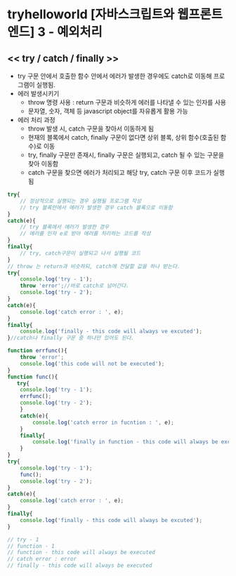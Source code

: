 tryhelloworld [자바스크립트와 웹프론트엔드] 3 - 예외처리
========

## << try / catch / finally >>
- try 구문 안에서 호출한 함수 안에서 에러가 발생한 경우에도 catch로 이동해 프로그램이 실행됨.
- 에러 발생시키기
    - throw 명령 사용 : return 구문과 비슷하게 에러를 나타낼 수 있는 인자를 사용
    - 문자열, 숫자, 객체 등 javascript object를 자유롭게 활용 가능
- 에러 처리 과정
    - throw 발생 시, catch 구문을 찾아서 이동하게 됨
    - 현재의 블록에서 catch, finally 구문이 없다면 상위 블록, 상위 함수(호출된 함수)로 이동
    - try, finally 구문만 존재시, finally 구문은 실행되고, catch 될 수 있는 구문을 찾아 이동함
    - catch 구문을 찾으면 에러가 처리되고 해당 try, catch 구문 이후 코드가 실행됨
```js
try{
    // 정상적으로 실행되는 경우 실행될 프로그램 작성
    // try 블록안에서 에러가 발생한 경우 catch 블록으로 이동함
}
catch(e){
    // try 블록에서 에러가 발생한 경우
    // 에러를 인자 e로 받아 에러를 처리하는 코드를 작성
}
finally{
    // try, catch구문이 실행되고 나서 실행될 코드
}
// throw 는 return과 비슷하되, catch에 전달할 값을 하나 받는다.
try{
    console.log('try - 1');
    throw 'error';//바로 catch로 넘어간다.
    console.log('try - 2');
}
catch(e){
    console.log('catch error : ', e);
}
finally{
    console.log('finally - this code will always ve excuted');
}//catch나 finally 구문 중 하나만 있어도 된다.
```

```js
function errfunc(){
    throw 'error';
    console.log('this code will not be executed');
}
function func(){
   try{
    console.log('try - 1');
    errfunc();
    console.log('try - 2');
    }
    catch(e){
        console.log('catch error in fucntion : ', e);
    }
    finally{
        console.log('finally in function - this code will always be excuted');
    } 
}
try{
    console.log('try - 1');
    func();
    console.log('try - 2');
}
catch(e){
    console.log('catch error : ', e);
}
finally{
    console.log('finally - this code will always be excuted');
}

// try - 1
// function - 1
// function - this code will always be executed
// catch error : error
// finally - this code will always be executed

```